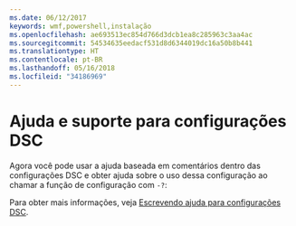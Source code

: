 ```yaml
---
ms.date: 06/12/2017
keywords: wmf,powershell,instalação
ms.openlocfilehash: ae693513ec854d766d3dcb1ea8c285963c3aa4ac
ms.sourcegitcommit: 54534635eedacf531d8d6344019dc16a50b8b441
ms.translationtype: HT
ms.contentlocale: pt-BR
ms.lasthandoff: 05/16/2018
ms.locfileid: "34186969"
---
```

# <a name="help-support-for-dsc-configurations"></a>Ajuda e suporte para configurações DSC

Agora você pode usar a ajuda baseada em comentários dentro das configurações DSC e obter ajuda sobre o uso dessa configuração ao chamar a função de configuração com `-?`:

Para obter mais informações, veja [Escrevendo ajuda para configurações DSC](https://msdn.microsoft.com/powershell/dsc/confighelp).
